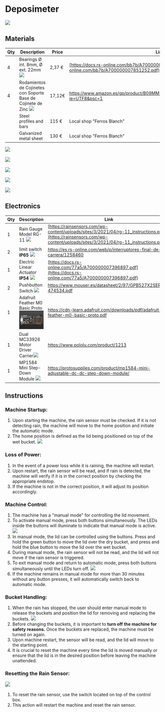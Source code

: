 # Deposimeter

![](https://hackmd.io/_uploads/HJ_goqhU2.png)

## Materials

| Qty |  Description    |     Price      |           Link           | 
|-----|-----------------|----------------|--------------------------|
| 4 | Bearings Ø int. 8mm, Ø ext. 22mm ![](https://hackmd.io/_uploads/Hkcf4RBL2.jpg)| 2,37 € | [https://docs.rs-online.com/bb7b/A700000007851252.pdf](https://docs.rs-online.com/bb7b/A700000007851252.pdf) |
| 4 | Rodamientos de Cojinetes con Soporte Base de Cojinete de Zinc ![](https://hackmd.io/_uploads/rk-DNCSIh.jpg)| 17,12€| https://www.amazon.es/gp/product/B09MM15HLM/ref=ppx_yo_dt_b_asin_title_o04_s00?ie=UTF8&psc=1 |
|   | Steel profiles and bars | 115 € | Local shop "Ferros Blanch" |
|   | Galvanized metal sheet | 130 € | Local shop "Ferros Blanch" |

![](https://hackmd.io/_uploads/HJHnygU8h.png)

![](https://hackmd.io/_uploads/Bk5Poy8U2.png)

![](https://hackmd.io/_uploads/B1jvs1LU2.png)

![](https://hackmd.io/_uploads/rymGqq3Ih.png)

![](https://hackmd.io/_uploads/HJcDo1ULh.png)

## Electronics

| Qty | Description|Link|
|-----|------------|----|
|1| Rain Gauge Model RG-11 ![](https://hackmd.io/_uploads/SkQeZhNIh.jpg)| [https://rainsensors.com/wp-content/uploads/sites/3/2021/04/rg-11_instructions.pdf](https://rainsensors.com/wp-content/uploads/sites/3/2021/04/rg-11_instructions.pdf) |
|2| limit switch  **IP65** ![](https://hackmd.io/_uploads/Hyhie2EL3.jpg) | https://es.rs-online.com/web/p/interruptores-final-de-carrera/1258460 |
|1| Electric Linear Actuator **IP54** ![](https://hackmd.io/_uploads/Sk2DB3E82.jpg)| [https://docs.rs-online.com/77a5/A700000007396897.pdf](https://docs.rs-online.com/77a5/A700000007396897.pdf) |
|2|Pushbutton Switch ![](https://hackmd.io/_uploads/S1zSUhVL2.jpg)|https://www.mouser.es/datasheet/2/97/GPB527X2SERIES-474534.pdf|
|1|Adafruit Feather M0 Basic Proto ![](https://raw.githubusercontent.com/adafruit/Adafruit-Feather-M0-Basic-Proto-PCB/master/assets/image.jpg)|https://cdn-learn.adafruit.com/downloads/pdf/adafruit-feather-m0-basic-proto.pdf|
|1|Dual MC33926 Motor Driver Carrier![](https://a.pololu-files.com/picture/0J1889.350.jpg?6ba0515ca0eb26139cc0d7dd2dbc23d1)|https://www.pololu.com/product/1213|
|1|MP1584 Mini Step-Down Module ![](https://protosupplies.com/wp-content/uploads/2019/05/MP1584-Mini-Adjustable-DC-DC-Step-Down-Module.jpg)| https://protosupplies.com/product/mp1584-mini-adjustable-dc-dc-step-down-module/|


## Instructions

### **Machine Startup:**

1. Upon starting the machine, the rain sensor must be checked. If it is not detecting rain, the machine will move to the home position and initiate the automatic mode.
2. The home position is defined as the lid being positioned on top of the wet bucket.
![](https://hackmd.io/_uploads/SJjY9FQ83.jpg)

### **Loss of Power:**

1. In the event of a power loss while it is raining, the machine will restart.
2. Upon restart, the rain sensor will be read, and if rain is detected, the machine will verify if it is in the correct position by checking the appropriate endstop.
3. If the machine is not in the correct position, it will adjust its position accordingly.

### **Machine Control:**

1. The machine has a "manual mode" for controlling the lid movement.
2. To activate manual mode, press both buttons simultaneously. The LEDs inside the buttons will illuminate to indicate that manual mode is active.
![](https://hackmd.io/_uploads/Hk5o0FXLn.jpg)
3. In manual mode, the lid can be controlled using the buttons. Press and hold the green button to move the lid over the dry bucket, and press and hold the blue button to move the lid over the wet bucket.
4. During manual mode, the rain sensor will not be read, and the lid will not move if the rain sensor is triggered.
5. To exit manual mode and return to automatic mode, press both buttons simultaneously until the LEDs turn off.
![](https://hackmd.io/_uploads/BJiLg3ELn.jpg)
6. If the machine remains in manual mode for more than 30 minutes without any button presses, it will automatically switch back to automatic mode.

### **Bucket Handling:**

1. When the rain has stopped, the user should enter manual mode to release the buckets and position the lid for removing and replacing the buckets.
![](https://hackmd.io/_uploads/H1h-Jq7L3.jpg)
2. Before changing the buckets, it is important to **turn off the machine for safety reasons.** Once the buckets are replaced, the machine must be turned on again.
3. Upon machine restart, the sensor will be read, and the lid will move to the starting point.
4. It is crucial to reset the machine every time the lid is moved manually or ensure that the lid is in the desired position before leaving the machine unattended.

### **Resetting the Rain Sensor:**

![](https://hackmd.io/_uploads/H1xQJ9m8h.jpg)
1. To reset the rain sensor, use the switch located on top of the control box.
2. This action will restart the machine and reset the rain sensor.
